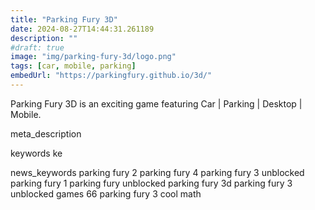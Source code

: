 ```yaml
---
title: "Parking Fury 3D"
date: 2024-08-27T14:44:31.261189
description: ""
#draft: true
image: "img/parking-fury-3d/logo.png"
tags: [car, mobile, parking]
embedUrl: "https://parkingfury.github.io/3d/"
---
```


Parking Fury 3D is an exciting game featuring Car | Parking | Desktop | Mobile.

meta_description



keywords
ke


news_keywords
parking fury 2 parking fury 4 parking fury 3 unblocked parking fury 1 parking fury unblocked parking fury 3d parking fury 3 unblocked games 66 parking fury 3 cool math
